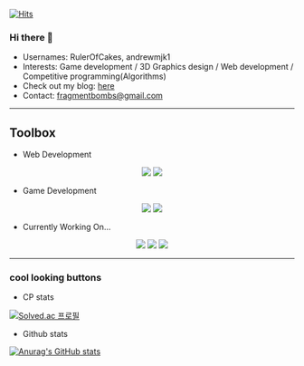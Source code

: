 [![Hits](https://hits.seeyoufarm.com/api/count/incr/badge.svg?url=https%3A%2F%2Fgithub.com%2FRulerOfCakes&count_bg=%2379C83D&title_bg=%23555555&icon=nucleo.svg&icon_color=%23E7E7E7&title=hits&edge_flat=false)](https://hits.seeyoufarm.com)
### Hi there 👋
- Usernames: RulerOfCakes, andrewmjk1
- Interests: Game development / 3D Graphics design /
   Web development / Competitive programming(Algorithms)
- Check out my blog: [here][blog]
- Contact: fragmentbombs@gmail.com
------
## Toolbox
- Web Development
<p align="center">
  <img src="https://img.shields.io/badge/Next.js-000000?style=flat-square&logo=Next.js&logoColor=white"/>
  <img src="https://img.shields.io/badge/React-61DAFB?style=flat-square&logo=React&logoColor=white"/>
</p>

- Game Development
<p align="center">
  <img src="https://img.shields.io/badge/Unity-000000?style=flat-square&logo=Unity&logoColor=white" />
  <img src="https://img.shields.io/badge/Unreal-0E1128?style=flat-square&logo=UnrealEngine&logoColor=white"/>
</p>

- Currently Working On...
<p align="center">
  <img src="https://img.shields.io/badge/Blender-F5792A?style=flat-square&logo=Blender&logoColor=white">
  <img src="https://img.shields.io/badge/Next.js-000000?style=flat-square&logo=Next.js&logoColor=white"/>
  <img src="https://img.shields.io/badge/Unreal-0E1128?style=flat-square&logo=UnrealEngine&logoColor=white"/>
</p>

------
### cool looking buttons
- CP stats

[![Solved.ac 프로필](http://mazassumnida.wtf/api/v2/generate_badge?boj=andrewmjk1)](https://solved.ac/andrewmjk1)

- Github stats

[![Anurag's GitHub stats](https://github-readme-stats.vercel.app/api?username=RulerOfCakes&theme=dark)](https://github.com/anuraghazra/github-readme-stats)
<!--
**RulerOfCakes/RulerOfCakes** is a ✨ _special_ ✨ repository because its `README.md` (this file) appears on your GitHub profile.

Here are some ideas to get you started:

- 🔭 I’m currently working on ...
- 🌱 I’m currently learning ...
- 👯 I’m looking to collaborate on ...
- 🤔 I’m looking for help with ...
- 💬 Ask me about ...
- 📫 How to reach me: ...
- 😄 Pronouns: ...
- ⚡ Fun fact: ...
-->
[blog]: https://rulerofcakes.github.io/
